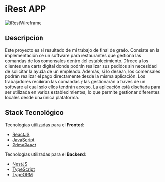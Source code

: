 # iRest APP

<p>
  <img src="https://res.cloudinary.com/dcn97unki/image/upload/v1700175772/iRest/WireFrame-iRest_wrti4g.png" alt="iRestWireframe" /></a>
</p>

## Descripción
Este proyecto es el resultado de mi trabajo de final de grado. Consiste en la implementación de un software para restaurantes que gestiona las comandas de los comensales dentro del establecimiento. Ofrece a los clientes una carta digital donde podrán realizar sus pedidos sin necesidad de solicitar la ayuda de un empleado. Además, si lo desean, los comensales podrán realizar el pago directamente desde la misma aplicación. Los trabajadores recibirán las comandas y las gestionarán a través de un software al cual solo ellos tendrán acceso. La aplicación está diseñada para ser utilizada en varios establecimientos, lo que permite gestionar diferentes locales desde una única plataforma.

## Stack Tecnológico
Tecnologías utilizadas para el **Fronted**:
* [ReactJS](https://react.dev/)
* [JavaScript](https://developer.mozilla.org/es/docs/Web/JavaScript)
* [PrimeReact](https://primereact.org/)

Tecnologías utilizadas para el **Backend**:
* [NestJS](https://nestjs.com/)
* [TypeScript](https://www.typescriptlang.org/)
* [TypeORM](https://typeorm.io/)
